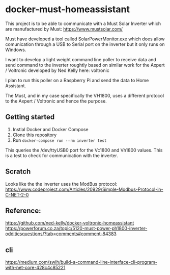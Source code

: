 # docker-must-homeassistant

This project is to be able to communicate with a Must Solar Inverter which are manufactured by Must: https://www.mustsolar.com/

Must have developed a tool called SolarPowerMonitor.exe which does allow comunication through a USB to Serial port on the inverter but it only runs on Windows.

I want to develop a light weight command line poller to receive data and send command to the inverter roughtly based on similar work for the Axpert / Voltronic developed by Ned Kelly here: voltronic

I plan to run this poller on a Raspberry Pi and send the data to Home Assistant.

The Must, and in my case specifically the VH1800, uses a different protocol to the Axpert / Voltronic and hence the purpose.


## Getting started
1. Instlal Docker and Docker Compose
2. Clone this repository
3. Run `docker-compose run --rm inverter test`

This queries the /dev/ttyUSB0 port for the Vc1800 and Vh1800 values. This is a test to check for communication with the inverter.


## Scratch

Looks like the the inverter uses the ModBus protocol: https://www.codeproject.com/Articles/20929/Simple-Modbus-Protocol-in-C-NET-2-0


## Reference:

https://github.com/ned-kelly/docker-voltronic-homeassistant
https://powerforum.co.za/topic/5120-must-power-ph1800-inverter-odditiesquestions/?tab=comments#comment-84383

## cli
https://medium.com/swlh/build-a-command-line-interface-cli-program-with-net-core-428c4c85221
